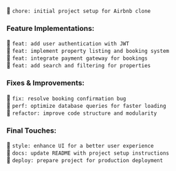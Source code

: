 
🔹 `chore: initial project setup for Airbnb clone`  

### **Feature Implementations:**  
🔹 `feat: add user authentication with JWT`  
🔹 `feat: implement property listing and booking system`  
🔹 `feat: integrate payment gateway for bookings`  
🔹 `feat: add search and filtering for properties`  

### **Fixes & Improvements:**  
🔹 `fix: resolve booking confirmation bug`  
🔹 `perf: optimize database queries for faster loading`  
🔹 `refactor: improve code structure and modularity`  

### **Final Touches:**  
🔹 `style: enhance UI for a better user experience`  
🔹 `docs: update README with project setup instructions`  
🔹 `deploy: prepare project for production deployment`  


